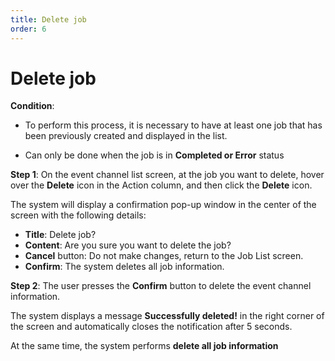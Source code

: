 ```yaml
---
title: Delete job
order: 6
---
```


# Delete job

**Condition**:

- To perform this process, it is necessary to have at least one job that has been previously created and displayed in the list.

- Can only be done when the job is in **Completed or Error** status

**Step 1**: On the event channel list screen, at the job you want to delete, hover over the **Delete** icon in the Action column, and then click the **Delete** icon.

The system will display a confirmation pop-up window in the center of the screen with the following details:

- **Title**: Delete job?
- **Content**: Are you sure you want to delete the job?
- **Cancel** button: Do not make changes, return to the Job List screen.
- **Confirm**: The system deletes all job information.

**Step 2**: The user presses the **Confirm** button to delete the event channel information.

The system displays a message **Successfully deleted!** in the right corner of the screen and automatically closes the notification after 5 seconds.

At the same time, the system performs **delete all job information**
